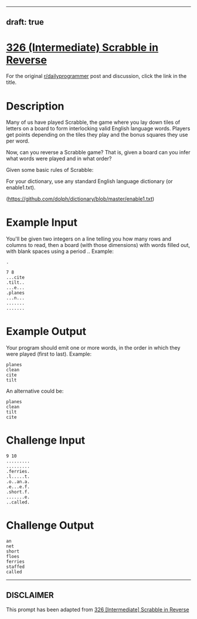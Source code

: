 ---
draft: true
----

# [326 (Intermediate) Scrabble in Reverse](https://www.reddit.com/r/dailyprogrammer/comments/6sld01/20170809_challenge_326_intermediate_scrabble_in/)

For the original [r/dailyprogrammer](https://www.reddit.com/r/dailyprogrammer/) post and discussion, click the link in the title.

# Description
Many of us have played Scrabble, the game where you lay down tiles of letters on a board to form interlocking valid English language words. Players get points depending on the tiles they play and the bonus squares they use per word. 

Now, can you reverse a Scrabble game? That is, given a board can you infer what words were played and in what order?

Given some basic rules of Scrabble:

For your dictionary, use any standard English language dictionary (or enable1.txt).

(https://github.com/dolph/dictionary/blob/master/enable1.txt)
# Example Input
You'll be given two integers on a line telling you how many rows and columns to read, then a board (with those dimensions) with words filled out, with blank spaces using a period .. Example:


```
.
```

```
7 8
...cite
.tilt..
...e...
.planes
...n...
.......
.......
```
# Example Output
Your program should emit one or more words, in the order in which they were played (first to last). Example:


```
planes
clean
cite
tilt
```
An alternative could be:


```
planes
clean
tilt
cite
```
# Challenge Input

```
9 10
.........
.........
.ferries.
.l.....t.
.o..an.a.
.e...e.f.
.short.f.
.......e.
..called.
```
# Challenge Output

```
an
net
short
floes
ferries
staffed
called
```

----
## **DISCLAIMER**
This prompt has been adapted from [326 [Intermediate] Scrabble in Reverse](https://www.reddit.com/r/dailyprogrammer/comments/6sld01/20170809_challenge_326_intermediate_scrabble_in/
)
